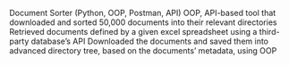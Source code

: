 Document Sorter (Python, OOP, Postman, API)
OOP, API-based tool that downloaded and sorted 50,000 documents into their relevant directories
Retrieved documents defined by a given excel spreadsheet using a third-party database’s API
Downloaded the documents and saved them into advanced directory tree, based on the documents’ metadata, using OOP